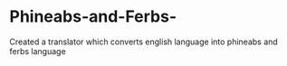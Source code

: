 # Phineabs-and-Ferbs-
Created a translator which converts english language into phineabs and ferbs language 
